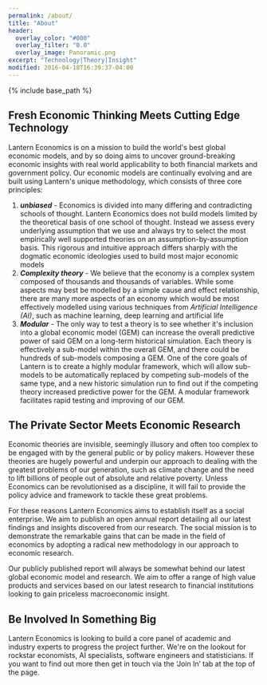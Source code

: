 ```yaml
---
permalink: /about/
title: "About"
header:
  overlay_color: "#000"
  overlay_filter: "0.0"
  overlay_image: Panoramic.png
excerpt: "Technology|Theory|Insight"
modified: 2016-04-18T16:39:37-04:00
---
```


{% include base_path %}

## Fresh Economic Thinking Meets Cutting Edge Technology

Lantern Economics is on a mission to build the world's best global economic models, and by so doing aims to uncover ground-breaking economic insights with real world applicability to both financial markets and government policy. Our economic models are continually evolving and are built using Lantern's unique methodology, which consists of three core principles: 
<ol>
  <li><strong><em>unbiased</em></strong> - Economics is divided into many differing and contradicting schools of thought. Lantern Economics does not build models limited by the theoretical basis of one school of thought. Instead we assess every underlying assumption that we use and always try to select the most empirically well supported theories on an assumption-by-assumption basis. This rigorous and intuitive approach differs sharply with the dogmatic economic ideologies used to build most major economic models </li> 
  <li><strong><em>Complexity theory</em></strong> - We believe that the economy is a complex system composed of thousands and thousands of variables. While some aspects may best be modelled by a simple cause and effect relationship, there are many more aspects of an economy which would be most effectively modelled using various techniques from <em>Artificial Intelligence (AI)</em>, such as machine learning, deep learning and artificial life
  <li><strong><em>Modular</em></strong> - The only way to test a theory is to see whether it's inclusion into a global economic model (GEM) can increase the overall predictive power of said GEM on a long-term historical simulation. Each theory is effectively a sub-model within the overall GEM, and there could be hundreds of sub-models composing a GEM. One of the core goals of Lantern is to create a highly modular framework, which will allow sub-models to be automatically replaced by competing sub-models of the same type, and a new historic simulation run to find out if the competing theory increased predictive power for the GEM. A modular framework facilitates rapid testing and improving of our GEM.</li>      
</ol>   

## The Private Sector Meets Economic Research 
  
Economic theories are invisible, seemingly illusory and often too complex to be engaged with by the general public or by policy makers. However these theories are hugely powerful and underpin our approach to dealing with the greatest problems of our generation, such as climate change and the need to lift billions of people out of absolute and relative poverty. Unless Economics can be revolutionised as a discipline, it will fail to provide the policy advice and framework to tackle these great problems. 

For these reasons Lantern Economics aims to establish itself as a social enterprise. We aim to publish an open annual report detailing all our latest findings and insights discovered from our research. The social mission is to demonstrate the remarkable gains that can be made in the field of economics by adopting a radical new methodology in our approach to economic research. 
  
Our publicly published report will always be somewhat behind our latest global economic model and research. We aim to offer a range of high value products and services based on our latest research to financial institutions looking to gain priceless macroeconomic insight. 

## Be Involved In Something Big 
Lantern Economics is looking to build a core panel of academic and industry experts to progress the project further. We're on the lookout for rockstar economists, AI specialists, software engineers and statisticians. If you want to find out more then get in touch via the ‘Join In’ tab at the top of the page.   


